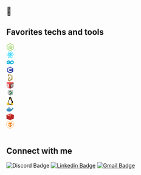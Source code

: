 ## 👋

## Favorites techs and tools

<div style="display: flex; align-items: center;" height="30px"><a style="height: 100%" href="https://nodejs.org"><img align="left" src="icons/nodejs.png" width="20px"></img></a></div>
<div style="display: flex; align-items: center;" height="30px"><a style="height: 100%" href="https://reactjs.org"><img align="left" src="icons/react.png" width="20px"></img></a></div>
<div style="display: flex; align-items: center;" height="30px"><a style="height: 100%" href="https://go.dev"><img align="left" src="icons/go.png" width="20px" alt=""></img></a></div>
<div style="display: flex; align-items: center;" height="30px"><a style="height: 100%" href="https://www.iso-9899.info/wiki/The_Standard"><img align="left" src="icons/c.png" width="20px"></img></a></div>

<div style="display: flex; align-items: center;" height="30px"><a style="height: 100%" href="https://www.altium.com/altium-designer"><img align="left" src="icons/altium.png" width="20px"></img></a></div>
<div style="display: flex; align-items: center;" height="30px"><a style="height: 100%" href="https://www.solidworks.com"><img align="left" src="icons/solidworks.png" width="20px"></img></a></div>

<div style="display: flex; align-items: center;" height="30px"><a style="height: 100%" href="https://www.vim.org"><img align="left" src="icons/vim.png" width="20px"></img></a></div>
<div style="display: flex; align-items: center;" height="30px"><a style="height: 100%" href="https://github.com/torvalds/linux"><img align="left" src="icons/linux.png" width="20px"></img></a></div>


<div style="display: flex; align-items: center;" height="30px"><a style="height: 100%" href="https://www.docker.com"><img align="left" src="icons/docker.png" width="20px"></img></a></div>
<div style="display: flex; align-items: center;" height="30px"><a style="height: 100%" href="https://redis.io"><img align="left" src="icons/redis.png" width="20px"></img></a></div>
<div style="display: flex; align-items: center;" height="30px"><a style="height: 100%" href="https://platformio.org"><img align="left" src="icons/platformio.png" width="20px"></img></a></div>

<br>

## Connect with me

![Discord Badge](https://img.shields.io/badge/-<João%20Vitor%20/>%230103-7289da?style=flat-square&labelColor=7289da&logo=discord&logoColor=white)
[![Linkedin Badge](https://img.shields.io/badge/-João%20Vitor%20Pessoa-0077b5?style=flat-square&logo=Linkedin&logoColor=white)](https://www.linkedin.com/in/jo%C3%A3o-vitor-pessoa-5017561b9/) 
[![Gmail Badge](https://img.shields.io/badge/-joaovitorpessoa81@gmail.com-d65549?style=flat-square&logo=Gmail&logoColor=white&link=mailto:joaovitorpessoa81@gmail.com)](mailto:joaovitorpessoa81@gmail.com)
